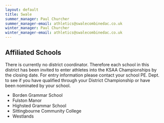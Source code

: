 ```yaml
---
layout: default
title: Swale
summer_manager: Paul Churcher
summer_manager-email: athletics@swalecombinedac.co.uk
winter_manager: Paul Churcher
winter_manager-email: athletics@swalecombinedac.co.uk
---
```


## Affiliated Schools

There is currently no district coordinator. Therefore each school in this district has been invited to enter athletes into the KSAA Championships by the closing date. For entry information please contact your school PE. Dept. to see if you have qualified through your District Championship or have been nominated by your school.

- Borden Grammar School
- Fulston Manor
- Highsted Grammar School
- Sittingbourne Community College
- Westlands

